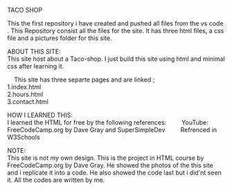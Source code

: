 TACO SHOP

This the first repository i have created and pushed all files from the vs code . 
This Repository consist all the files for the site. It has three html files, a css file and a pictures folder for this site.  

ABOUT THIS SITE:    
‎ ‎ ‎ ‎ This site host about a Taco-shop. I just build this site using html and minimal css after learning it.


‎ ‎ ‎ ‎ This site has three separte pages and are linked ;  
‎ ‎ ‎ ‎   ‎ ‎ ‎ ‎ 1.index.html   
‎ ‎ ‎ ‎   ‎ ‎ ‎ ‎ ‎2.hours.html  
‎ ‎ ‎ ‎   ‎ ‎ ‎ ‎ 3.contact.html  
  
HOW I LEARNED THIS:  
‎ ‎ ‎ ‎ I learned the HTML for free by the following references:
‎ ‎ ‎ ‎ ‎ ‎ ‎ ‎ YouTube: FreeCodeCamp.org by Dave Gray and SuperSimpleDev
‎ ‎ ‎ ‎ ‎ ‎ ‎ ‎ Refrenced in W3Schools  

NOTE:  
‎ ‎ ‎ ‎ This site is not my own design. This is the project in HTML course by FreeCodeCamp.org by Dave Gray. He showed the photos of the this site and i replicate it into a code. He also showed the code last but i did'nt seen it. All the codes are written by me.

